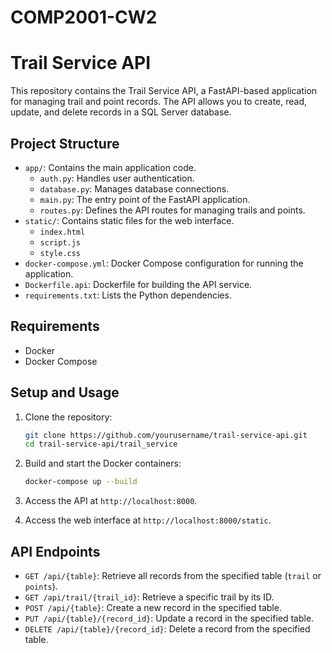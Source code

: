 # COMP2001-CW2
# Trail Service API

This repository contains the Trail Service API, a FastAPI-based application for managing trail and point records. The API allows you to create, read, update, and delete records in a SQL Server database.

## Project Structure

- `app/`: Contains the main application code.
  - `auth.py`: Handles user authentication.
  - `database.py`: Manages database connections.
  - `main.py`: The entry point of the FastAPI application.
  - `routes.py`: Defines the API routes for managing trails and points.
- `static/`: Contains static files for the web interface.
  - `index.html`
  - `script.js`
  - `style.css`
- `docker-compose.yml`: Docker Compose configuration for running the application.
- `Dockerfile.api`: Dockerfile for building the API service.
- `requirements.txt`: Lists the Python dependencies.

## Requirements

- Docker
- Docker Compose

## Setup and Usage

1. Clone the repository:
    ```sh
    git clone https://github.com/yourusername/trail-service-api.git
    cd trail-service-api/trail_service
    ```

2. Build and start the Docker containers:
    ```sh
    docker-compose up --build
    ```

3. Access the API at `http://localhost:8000`.

4. Access the web interface at `http://localhost:8000/static`.

## API Endpoints

- `GET /api/{table}`: Retrieve all records from the specified table (`trail` or `points`).
- `GET /api/trail/{trail_id}`: Retrieve a specific trail by its ID.
- `POST /api/{table}`: Create a new record in the specified table.
- `PUT /api/{table}/{record_id}`: Update a record in the specified table.
- `DELETE /api/{table}/{record_id}`: Delete a record from the specified table.